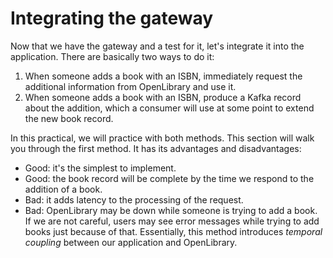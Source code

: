 # Integrating the gateway

Now that we have the gateway and a test for it, let's integrate it into the application.
There are basically two ways to do it:

1. When someone adds a book with an ISBN, immediately request the additional information from OpenLibrary and use it.
1. When someone adds a book with an ISBN, produce a Kafka record about the addition, which a consumer will use at some point to extend the new book record.

In this practical, we will practice with both methods.
This section will walk you through the first method.
It has its advantages and disadvantages:

* Good: it's the simplest to implement.
* Good: the book record will be complete by the time we respond to the addition of a book.
* Bad: it adds latency to the processing of the request.
* Bad: OpenLibrary may be down while someone is trying to add a book.
  If we are not careful, users may see error messages while trying to add books just because of that.
  Essentially, this method introduces *temporal coupling* between our application and OpenLibrary.

